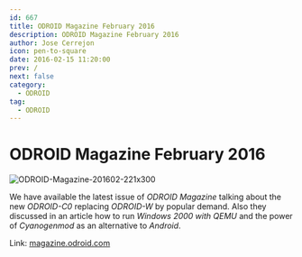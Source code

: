 ```yaml
---
id: 667
title: ODROID Magazine February 2016
description: ODROID Magazine February 2016
author: Jose Cerrejon
icon: pen-to-square
date: 2016-02-15 11:20:00
prev: /
next: false
category:
  - ODROID
tag:
  - ODROID
---
```


# ODROID Magazine February 2016

![ODROID-Magazine-201602-221x300](/images/2016/02/ODROID-Magazine-201602-221x300.png)

We have available the latest issue of *ODROID Magazine* talking about the new *ODROID-C0* replacing *ODROID-W* by popular demand. Also they discussed in an article how to run *Windows 2000 with QEMU* and the power of *Cyanogenmod* as an alternative to *Android*.

Link: [magazine.odroid.com](http://magazine.odroid.com/201602)
